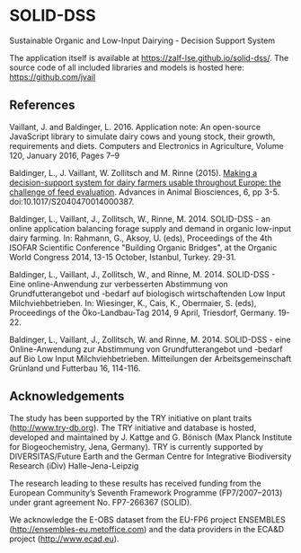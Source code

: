 SOLID-DSS
=========

Sustainable Organic and Low-Input Dairying - Decision Support System

The application itself is available at https://zalf-lse.github.io/solid-dss/. The source code of all included libraries and models is hosted here: https://github.com/jvail  

## References

Vaillant, J. and Baldinger, L. 2016.
Application note: An open-source JavaScript library to simulate dairy cows and young stock, their growth, requirements and diets.
Computers and Electronics in Agriculture, Volume 120, January 2016, Pages 7–9

Baldinger, L.,  J. Vaillant, W. Zollitsch and M. Rinne (2015). [Making a decision-support system for dairy farmers usable throughout Europe: the challenge of feed evaluation](https://github.com/jvail/dairy.js/raw/master/doc/Baldinger_2015.pdf). Advances in Animal Biosciences, 6, pp 3-5. doi:10.1017/S2040470014000387. 

Baldinger, L., Vaillant, J., Zollitsch, W., Rinne, M. 2014. 
SOLID-DSS - an online application balancing forage supply and demand in organic low-input dairy farming.
In: Rahmann, G., Aksoy, U. (eds), Proceedings of the 4th ISOFAR Scientific Conference "Building Organic Bridges", at
the Organic World Congress 2014, 13-15 October, Istanbul, Turkey. 29-31.

Baldinger, L., Vaillant, J., Zollitsch, W., and Rinne, M. 2014.
SOLID-DSS - Eine online-Anwendung zur verbesserten Abstimmung von Grundfutterangebot und -bedarf auf biologisch wirtschaftenden Low Input Milchviehbetrieben.
In: Wiesinger, K., Cais, K., Obermaier, S. (eds), Proceedings of the Öko-Landbau-Tag 2014, 9 April, Triesdorf, Germany. 19-22.
 
Baldinger, L., Vaillant, J., Zollitsch, W. and Rinne, M. 2014.
SOLID-DSS - eine Online-Anwendung zur Abstimmung von Grundfutterangebot und -bedarf auf Bio Low Input Milchviehbetrieben.
Mitteilungen der Arbeitsgemeinschaft Grünland und Futterbau 16, 114-116.

## Acknowledgements

The study has been supported by the TRY initiative on plant traits (http://www.try-db.org). The TRY initiative and database is hosted, developed and maintained by J. Kattge and G. Bönisch (Max Planck Institute for Biogeochemistry, Jena, Germany). TRY is currently supported by DIVERSITAS/Future Earth and the German Centre for Integrative Biodiversity Research (iDiv) Halle-Jena-Leipzig

The research leading to these results has received funding from the European Community’s Seventh Framework Programme (FP7/2007–2013) under grant agreement No. FP7-266367 (SOLID).

We acknowledge the E-OBS dataset from the EU-FP6 project ENSEMBLES (http://ensembles-eu.metoffice.com) and the data providers in the ECA&D project (http://www.ecad.eu).
